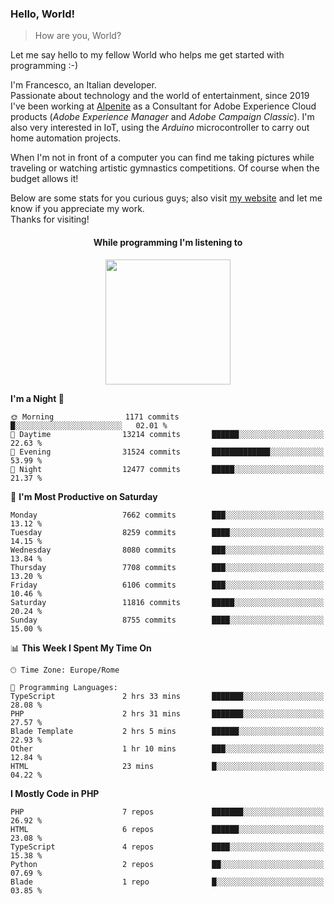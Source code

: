 ### Hello, World!

> How are you, World?

Let me say hello to my fellow World who helps me get started with programming :-)

I'm Francesco, an Italian developer.  
Passionate about technology and the world of entertainment, since 2019 I've been working at [Alpenite](https://www.alpenite.com) as a Consultant for Adobe Experience Cloud products (*Adobe Experience Manager* and *Adobe Campaign Classic*). I'm also very interested in IoT, using the *Arduino* microcontroller to carry out home automation projects.

When I'm not in front of a computer you can find me taking pictures while traveling or watching artistic gymnastics competitions. Of course when the budget allows it!

Below are some stats for you curious guys; also visit [my website](https://www.francescorega.eu) and let me know if you appreciate my work.  
Thanks for visiting!

<div align="center">
  <h4>While programming I'm listening to</h4>
  <a href="https://apps.francescorega.eu/now-playing/11147232609" target="_blank"><img src="https://apps.francescorega.eu/now-playing/11147232609" width="200"></a>
</div>

<!--START_SECTION:waka-->
**I'm a Night 🦉** 

```text
🌞 Morning                1171 commits        █░░░░░░░░░░░░░░░░░░░░░░░░   02.01 % 
🌆 Daytime                13214 commits       ██████░░░░░░░░░░░░░░░░░░░   22.63 % 
🌃 Evening                31524 commits       █████████████░░░░░░░░░░░░   53.99 % 
🌙 Night                  12477 commits       █████░░░░░░░░░░░░░░░░░░░░   21.37 % 
```
📅 **I'm Most Productive on Saturday** 

```text
Monday                   7662 commits        ███░░░░░░░░░░░░░░░░░░░░░░   13.12 % 
Tuesday                  8259 commits        ████░░░░░░░░░░░░░░░░░░░░░   14.15 % 
Wednesday                8080 commits        ███░░░░░░░░░░░░░░░░░░░░░░   13.84 % 
Thursday                 7708 commits        ███░░░░░░░░░░░░░░░░░░░░░░   13.20 % 
Friday                   6106 commits        ███░░░░░░░░░░░░░░░░░░░░░░   10.46 % 
Saturday                 11816 commits       █████░░░░░░░░░░░░░░░░░░░░   20.24 % 
Sunday                   8755 commits        ████░░░░░░░░░░░░░░░░░░░░░   15.00 % 
```


📊 **This Week I Spent My Time On** 

```text
🕑︎ Time Zone: Europe/Rome

💬 Programming Languages: 
TypeScript               2 hrs 33 mins       ███████░░░░░░░░░░░░░░░░░░   28.08 % 
PHP                      2 hrs 31 mins       ███████░░░░░░░░░░░░░░░░░░   27.57 % 
Blade Template           2 hrs 5 mins        ██████░░░░░░░░░░░░░░░░░░░   22.93 % 
Other                    1 hr 10 mins        ███░░░░░░░░░░░░░░░░░░░░░░   12.84 % 
HTML                     23 mins             █░░░░░░░░░░░░░░░░░░░░░░░░   04.22 % 
```

**I Mostly Code in PHP** 

```text
PHP                      7 repos             ███████░░░░░░░░░░░░░░░░░░   26.92 % 
HTML                     6 repos             ██████░░░░░░░░░░░░░░░░░░░   23.08 % 
TypeScript               4 repos             ████░░░░░░░░░░░░░░░░░░░░░   15.38 % 
Python                   2 repos             ██░░░░░░░░░░░░░░░░░░░░░░░   07.69 % 
Blade                    1 repo              █░░░░░░░░░░░░░░░░░░░░░░░░   03.85 % 
```




<!--END_SECTION:waka-->
